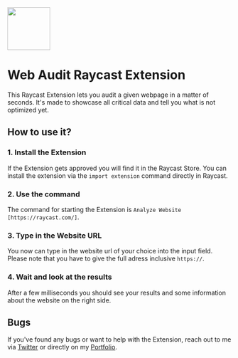<img width="96" src="/assets/seo_checker_icon.png" />

# Web Audit Raycast Extension

This Raycast Extension lets you audit a given webpage in a matter of seconds. It's made to showcase all critical data and tell you what is not optimized yet.

## How to use it?

### 1. Install the Extension
If the Extension gets approved you will find it in the Raycast Store.
You can install the extension via the `import extension` command directly in Raycast.

### 2. Use the command
The command for starting the Extension is `Analyze Website [https://raycast.com/]`.

### 3. Type in the Website URL
You now can type in the website url of your choice into the input field. Please note that you have to give the full adress inclusive `https://`.

### 4. Wait and look at the results
After a few milliseconds you should see your results and some information about the website on the right side.

## Bugs

If you've found any bugs or want to help with the Extension, reach out to me via [Twitter](https://twitter.com/floriandwt) or directly on my [Portfolio](https://designwithtech.com/).
